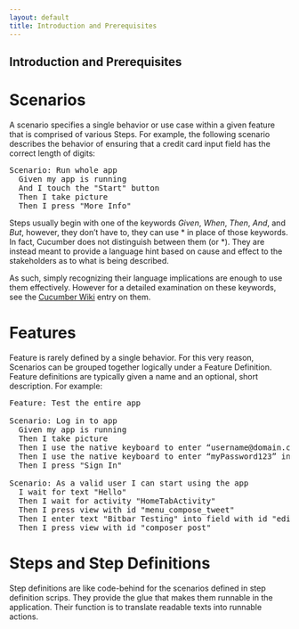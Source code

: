 ```yaml
---
layout: default
title: Introduction and Prerequisites
---
```



## Introduction and Prerequisites

<h1>Scenarios</h1>
A scenario specifies a single behavior or use case within a given feature that is comprised of various Steps. For example, the following scenario describes the behavior of ensuring that a credit card input field has the correct length of digits:

<pre>
Scenario: Run whole app
  Given my app is running
  And I touch the "Start" button
  Then I take picture
  Then I press "More Info"
</pre>

Steps usually begin with one of the keywords <i>Given</i>, <i>When</i>, <i>Then</i>, <i>And</i>, and <i>But</i>, however, they don’t have to, they can use * in place of those keywords. In fact, Cucumber does not distinguish between them (or *). They are instead meant to provide a language hint based on cause and effect to the stakeholders as to what is being described.

As such, simply recognizing their language implications are enough to use them effectively. However for a detailed examination on these keywords, see the [Cucumber Wiki](https://github.com/cucumber/cucumber/wiki/Given-When-Then) entry on them.

<h1>Features</h1>

Feature is rarely defined by a single behavior. For this very reason, Scenarios can be grouped together logically under a Feature Definition. Feature definitions are typically given a name and an optional, short description. For example:

<pre>
Feature: Test the entire app

Scenario: Log in to app
  Given my app is running
  Then I take picture
  Then I use the native keyboard to enter “username@domain.com” into the “your name” text field
  Then I use the native keyboard to enter “myPassword123” into the “password” text field
  Then I press "Sign In"

Scenario: As a valid user I can start using the app
  I wait for text "Hello"
  Then I wait for activity "HomeTabActivity"
  Then I press view with id "menu_compose_tweet"
  Then I enter text "Bitbar Testing" into field with id "edit"
  Then I press view with id "composer_post"
</pre>

<h1>Steps and Step Definitions</h1>

Step definitions are like code-behind for the scenarios defined in step definition scrips. They provide the glue that makes them runnable in the application. Their function is to translate readable texts into runnable actions.


